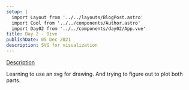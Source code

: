 ```yaml
---
setup: |
  import Layout from '../../layouts/BlogPost.astro'
  import Cool from '../../components/Author.astro'
  import Day02 from '../../components/day02/App.vue'
title: Day 2 - Dive
publishDate: 05 Dec 2021
description: SVG for visualization
---
```


[Description]( https://adventofcode.com/2021/day/2 )

Learning to use an svg for drawing. And trying to figure out to plot both parts.

<Day02 client:visible />

